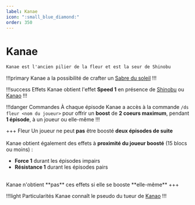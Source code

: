 ```yaml
---
label: Kanae
icon: ":small_blue_diamond:"
order: 350
---
```


# Kanae

```txt
Kanae est l'ancien pilier de la fleur et est la seur de Shinobu
```

!!!primary
Kanae a la possibilité de crafter un [Sabre du soleil](/demonslayer-uhc/divers/sabre)
!!!

!!!success Effets
Kanae obtient l'effet **Speed 1** en présence de [Shinobu](./shinobu) ou [Kanao](./kanao)
!!!

!!!danger Commandes
À chaque épisode Kanae a accès à la commande ```/ds fleur <nom du joueur>``` pour offrir un **boost** de **2 coeurs maximum**, pendant **1 épisode**, à un joueur ou elle-même
!!!

+++ Fleur
Un joueur ne peut **pas** être boosté **deux épisodes de suite** <br>
<br>
Kanae obtient également des effets à **proximité du joueur boosté** (15 blocs ou moins) :
- **Force 1** durant les épisodes impairs
- **Résistance 1** durant les épisodes pairs <br>
<br>
Kanae n'obtient **pas** ces effets si elle se booste **elle-même**
+++

!!!light Particularités
Kanae connaît le pseudo du tueur de [Kanao](./kanao)
!!!
